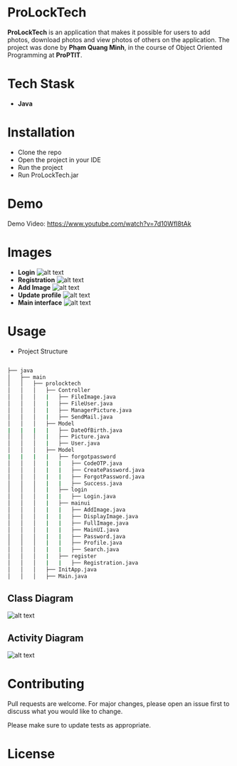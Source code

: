 # ProLockTech
**ProLockTech** is an application that makes it possible for users to add photos, download photos and view photos of others on the application.
The project was done by **Phạm Quang Minh**, in the course of Object Oriented Programming at **ProPTIT**.

# Tech Stask
- **Java**
# Installation
- Clone the repo
- Open the project in your IDE
- Run the project
- Run ProLockTech.jar
# Demo
Demo Video: https://www.youtube.com/watch?v=7d10WfI8tAk
# Images
- **Login**
![alt text](image/login-1.png)
- **Registration**
![alt text](image/registration-1.png)
- **Add Image**
![alt text](image/AddImage-1.png)
- **Update profile**
![alt text](image/updateProfile-1.png)
- **Main interface**
![alt text](image/mainInterface-1.png)
# Usage
- Project Structure
```bash

├── java
│   ├── main
│   │   ├── prolocktech
│   │   │   ├── Controller
│   │   │   |   ├── FileImage.java
│   │   │   |   ├── FileUser.java
│   │   │   |   ├── ManagerPicture.java
│   │   │   |   ├── SendMail.java
│   │   │   ├── Model
|   |   |   |   ├── DateOfBirth.java
│   │   │   |   ├── Picture.java
│   │   │   |   ├── User.java
│   │   │   ├── Model
|   |   |   |   ├── forgotpassword
│   │   │   |   |   ├── CodeOTP.java
│   │   │   |   |   ├── CreatePassword.java
│   │   │   |   |   ├── ForgotPassword.java
│   │   │   |   |   ├── Success.java
│   │   │   |   ├── login
│   │   │   |   |   ├── Login.java
│   │   │   |   ├── mainui
│   │   │   |   |   ├── AddImage.java
│   │   │   |   |   ├── DisplayImage.java
│   │   │   |   |   ├── FullImage.java
│   │   │   |   |   ├── MainUI.java
│   │   │   |   |   ├── Password.java
│   │   │   |   |   ├── Profile.java
│   │   │   |   |   ├── Search.java
│   │   │   |   ├── register
│   │   │   |   |   ├── Registration.java
│   │   │   ├── InitApp.java
│   │   │   ├── Main.java
```
## Class Diagram
![alt text](image/ClassDiagram.png)
## Activity Diagram
![alt text](image/ActivityDiagram.png)

# Contributing
Pull requests are welcome. For major changes, please open an issue first to discuss what you would like to change.

Please make sure to update tests as appropriate.
# License

